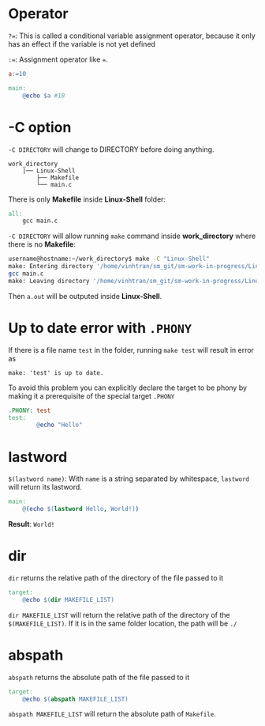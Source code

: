 # Operator

``?=``: This is called a conditional variable assignment operator, because it only has an effect if the variable is not yet defined

``:=``: Assignment operator like ``=``.

```Makefile
a:=10

main:
	@echo $a #10
```
# -C option

``-C DIRECTORY`` will change to DIRECTORY before doing anything.
```
work_directory
	|── Linux-Shell
		├── Makefile
		└── main.c
```
There is only **Makefile** inside **Linux-Shell** folder: 
```Makefile
all:
	gcc main.c
```
``-C DIRECTORY`` will allow running ``make`` command inside **work_directory** where there is no **Makefile**:

```sh
username@hostname:~/work_directory$ make -C "Linux-Shell"
make: Entering directory '/home/vinhtran/sm_git/sm-work-in-progress/Linux-Shell'
gcc main.c
make: Leaving directory '/home/vinhtran/sm_git/sm-work-in-progress/Linux-Shell'
```
Then ``a.out`` will be outputed inside **Linux-Shell**.

# Up to date error with ``.PHONY``

If there is a file name ``test`` in the folder, running ``make test`` will result in error as

``make: 'test' is up to date.``

To avoid this problem you can explicitly declare the target to be phony by making it a prerequisite of the special target ``.PHONY``

```Makefile
.PHONY: test
test:
        @echo "Hello"
```	
# lastword
``$(lastword name)``:  With ``name`` is a string separated by whitespace, ``lastword`` will return its lastword.

```Makefile
main:
	@(echo $(lastword Hello, World!))
```
**Result**: ``World!``

# dir

``dir`` returns the relative path of the directory of the file passed to it

```Makefile
target:
	@echo $(dir MAKEFILE_LIST)
```

``dir MAKEFILE_LIST`` will return the relative path of the directory of the ``$(MAKEFILE_LIST)``. If it is in the same folder location, the path will be ``./``
# abspath

``abspath`` returns the absolute path of the file passed to it

```Makefile
target:
	@echo $(abspath MAKEFILE_LIST)
```

``abspath MAKEFILE_LIST`` will return the absolute path of ``Makefile``.
